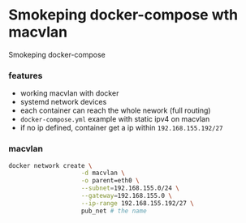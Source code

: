 # Smokeping docker-compose wth macvlan

Smokeping docker-compose

### features

- working macvlan with docker
- systemd network devices
- each container can reach the whole nework (full routing)
- `docker-compose.yml` example with static ipv4 on macvlan
- if no ip defined, container get a ip within `192.168.155.192/27`

### macvlan
```bash
docker network create \
                    -d macvlan \
                    -o parent=eth0 \
                    --subnet=192.168.155.0/24 \
                    --gateway=192.168.155.0 \
                    --ip-range 192.168.155.192/27 \
                    pub_net # the name
```
